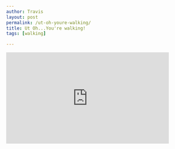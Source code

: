 ```yaml
---
author: Travis
layout: post
permalink: /ut-oh-youre-walking/
title: Ut Oh...You're walking!
tags: [walking]

---
```


<iframe width="440" height="247" src="http://www.youtube.com/embed/YEyoEisBppk" frameborder="0" allowfullscreen> </iframe>